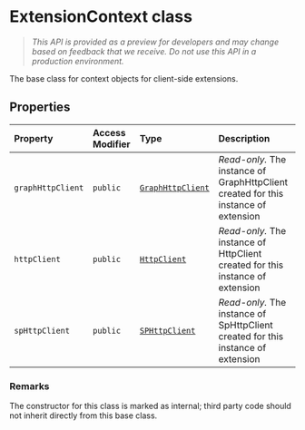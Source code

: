 # ExtensionContext class





> _This API is provided as a preview for developers and may change based on feedback that we receive.  Do not use this API in a production environment._

The base class for context objects for client-side extensions.



## Properties

| Property	   | Access Modifier | Type	| Description|
|:-------------|:----|:-------|:-----------|
|`graphHttpClient`     | `public` | [`GraphHttpClient`](../../sp-http/class/graphhttpclient.md) | _Read-only._ The instance of GraphHttpClient created for this instance of extension |
|`httpClient`     | `public` | [`HttpClient`](../../sp-http/class/httpclient.md) | _Read-only._ The instance of HttpClient created for this instance of extension |
|`spHttpClient`     | `public` | [`SPHttpClient`](../../sp-http/class/sphttpclient.md) | _Read-only._ The instance of SpHttpClient created for this instance of extension |







### Remarks

The constructor for this class is marked as internal; third party code should not inherit directly from this base class.

